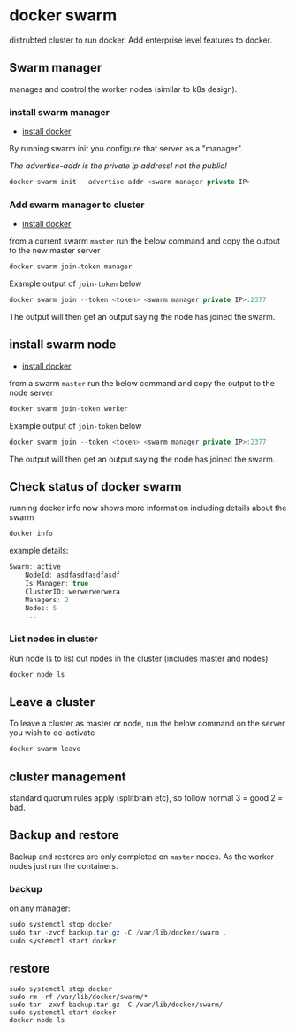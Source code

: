 # docker swarm

distrubted cluster to run docker. Add enterprise level features to docker.

## Swarm manager

manages and control the worker nodes (similar to k8s design).

### install swarm manager

- [install docker](docker-install.md)

By running swarm init you configure that server as a "manager".

*The advertise-addr is the private ip address! not the public!*

``` c#
docker swarm init --advertise-addr <swarm manager private IP>
```

### Add swarm manager to cluster

- [install docker](docker-install.md)

from a current swarm `master` run the below command and copy the output to the new master server

``` c#
docker swarm join-token manager
```
Example output of `join-token` below

``` c#
docker swarm join --token <token> <swarm manager private IP>:2377
```

The output will then get an output saying the node has joined the swarm.


## install swarm node

- [install docker](docker-install.md)

from a swarm `master` run the below command and copy the output to the node server

``` c#
docker swarm join-token worker
```

Example output of `join-token` below

``` c#
docker swarm join --token <token> <swarm manager private IP>:2377
```

The output will then get an output saying the node has joined the swarm.

## Check status of docker swarm

running docker info now shows more information including details about the swarm

``` c#
docker info
```

example details:

``` c#
Swarm: active
    NodeId: asdfasdfasdfasdf
    Is Manager: true
    ClusterID: werwerwerwera
    Managers: 2
    Nodes: 5
    ...
```

### List nodes in cluster

Run node ls to list out nodes in the cluster (includes master and nodes)

``` c#
docker node ls
```

## Leave a cluster

To leave a cluster as master or node, run the below command on the server you wish to de-activate

``` c#
docker swarm leave
```

## cluster management

standard quorum rules apply (splitbrain etc), so follow normal 3 = good 2 = bad. 

## Backup and restore 

Backup and restores are only completed on `master` nodes. As the worker nodes just run the containers. 

### backup 

on any manager: 

``` c#
sudo systemctl stop docker
sudo tar -zvcf backup.tar.gz -C /var/lib/docker/swarm .
sudo systemctl start docker
```

## restore

``` console
sudo systemctl stop docker
sudo rm -rf /var/lib/docker/swarm/*
sudo tar -zxvf backup.tar.gz -C /var/lib/docker/swarm/
sudo systemctl start docker
docker node ls
```
